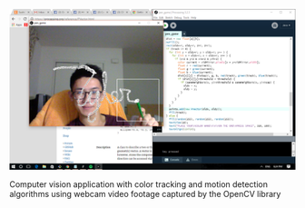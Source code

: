 ![png](projects/pen_game/signature.png)

Computer vision application with color tracking and motion detection algorithms using webcam video footage captured by the OpenCV library


